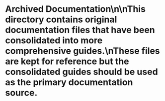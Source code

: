# Archived Documentation\n\nThis directory contains original documentation files that have been consolidated into more comprehensive guides.\nThese files are kept for reference but the consolidated guides should be used as the primary documentation source.
